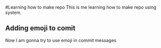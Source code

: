 #Learning how to make repo
This is me learning how to make repo using system.
## Adding emoji to comit
Now I am gonna try to use emoji in commit messages